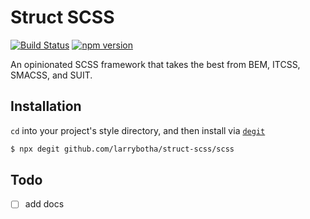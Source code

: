 # Struct SCSS

[![Build Status](https://travis-ci.org/larrybotha/struct-scss.svg?branch=master)](https://travis-ci.org/larrybotha/struct-scss)
[![npm version](https://badge.fury.io/js/struct-scss.svg)](https://badge.fury.io/js/struct-scss)

An opinionated SCSS framework that takes the best from BEM, ITCSS, SMACSS, and SUIT.

## Installation

`cd` into your project's style directory, and then install via [`degit`](https://github.com/Rich-Harris/degit)

```bash
$ npx degit github.com/larrybotha/struct-scss/scss
```

## Todo

- [ ] add docs

